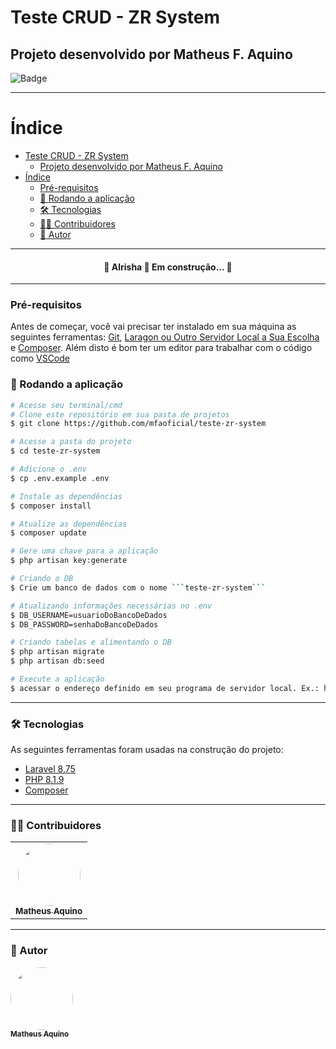 # Teste CRUD - ZR System

## Projeto desenvolvido por Matheus F. Aquino

![Badge](https://img.shields.io/badge/CRUD-Pessoas-v1.0.0-blue)

---

Índice
================

- [Teste CRUD - ZR System](#teste-crud---zr-system)
  - [Projeto desenvolvido por Matheus F. Aquino](#projeto-desenvolvido-por-matheus-f-aquino)
- [Índice](#índice)
    - [Pré-requisitos](#pré-requisitos)
    - [🎲 Rodando a aplicação](#-rodando-a-aplicação)
    - [🛠 Tecnologias](#-tecnologias)
    - [👨‍💻 Contribuidores](#-contribuidores)
    - [🦸 Autor](#-autor)

---

<h4 align="center">
 🚧  Alrisha 🚀 Em construção...  🚧
</h4>

---

### Pré-requisitos

Antes de começar, você vai precisar ter instalado em sua máquina as seguintes ferramentas:
[Git](https://git-scm.com), [Laragon ou Outro Servidor Local a Sua Escolha](https://laragon.org/download/) e [Composer](https://getcomposer.org/).
Além disto é bom ter um editor para trabalhar com o código como [VSCode](https://code.visualstudio.com/)

### 🎲 Rodando a aplicação

```bash
# Acesse seu terminal/cmd
# Clone este repositório em sua pasta de projetos
$ git clone https://github.com/mfaoficial/teste-zr-system

# Acesse a pasta do projeto
$ cd teste-zr-system

# Adicione o .env
$ cp .env.example .env

# Instale as dependências
$ composer install

# Atualize as dependências
$ composer update

# Gere uma chave para a aplicação
$ php artisan key:generate

# Criando o DB
$ Crie um banco de dados com o nome ```teste-zr-system```

# Atualizando informações necessárias no .env
$ DB_USERNAME=usuarioDoBancoDeDados
$ DB_PASSWORD=senhaDoBancoDeDados

# Criando tabelas e alimentando o DB
$ php artisan migrate
$ php artisan db:seed

# Execute a aplicação
$ acessar o endereço definido em seu programa de servidor local. Ex.: http://localhost
```

---

### 🛠 Tecnologias

As seguintes ferramentas foram usadas na construção do projeto:

- [Laravel 8.75](https://laravel.com/docs/8.x/installation)
- [PHP 8.1.9](https://www.php.net/)
- [Composer](https://getcomposer.org/)

---

### 👨‍💻 Contribuidores

<table>
  <tr>
    <td align="center"><a href="https://github.com/mfaoficial"><img style="border-radius: 50%;" src="https://avatars.githubusercontent.com/u/56968366?s=64&v=4" width="100px;" alt=""/><br /><sub><b>Matheus Aquino</b></sub></a><br /></td>
  </tr>
</table>

---

### 🦸 Autor

<a href="https://github.com/mfaoficial">
 <img style="border-radius: 50%;" src="https://avatars.githubusercontent.com/u/56968366?s=64&v=4" width="100px;" alt=""/>
 <br />
 <sub><b>Matheus Aquino</b></sub></a>
 <br />

